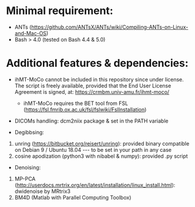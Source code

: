 # Minimal requirement: 
* ANTs (https://github.com/ANTsX/ANTs/wiki/Compiling-ANTs-on-Linux-and-Mac-OS)
* Bash > 4.0 (tested on Bash 4.4 & 5.0)

# Additional features & dependencies:
* ihMT-MoCo cannot be included in this repository since under license. The script is freely available, provided that the End User License Agreement is signed, at: https://crmbm.univ-amu.fr/ihmt-moco/
	* ihMT-MoCo requires the BET tool from FSL (https://fsl.fmrib.ox.ac.uk/fsl/fslwiki/FslInstallation)

* DICOMs handling: dcm2niix package & set in the PATH variable

* Degibbsing:
1.  unring (https://bitbucket.org/reisert/unring): provided binary compatible on Debian 9 / Ubuntu 18.04 --- to be set in your path in any case
2.  cosine apodization (python3 with nibabel & numpy): provided .py script

* Denoising:
1.  MP-PCA (http://userdocs.mrtrix.org/en/latest/installation/linux_install.html): dwidenoise by MRtrix3 
2.  BM4D (Matlab with Parallel Computing Toolbox)



